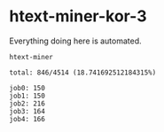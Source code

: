 # htext-miner-kor-3

Everything doing here is automated.

```
htext-miner

total: 846/4514 (18.741692512184315%)

job0: 150
job1: 150
job2: 216
job3: 164
job4: 166
```